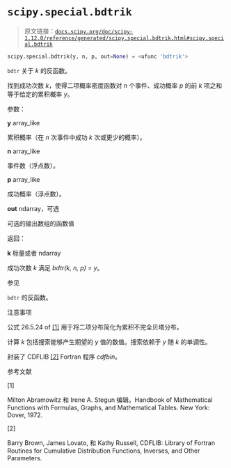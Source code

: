 # `scipy.special.bdtrik`

> 原文链接：[`docs.scipy.org/doc/scipy-1.12.0/reference/generated/scipy.special.bdtrik.html#scipy.special.bdtrik`](https://docs.scipy.org/doc/scipy-1.12.0/reference/generated/scipy.special.bdtrik.html#scipy.special.bdtrik)

```py
scipy.special.bdtrik(y, n, p, out=None) = <ufunc 'bdtrik'>
```

`bdtr` 关于 *k* 的反函数。

找到成功次数 *k*，使得二项概率密度函数对 *n* 个事件、成功概率 *p* 的前 *k* 项之和等于给定的累积概率 *y*。

参数：

**y** array_like

累积概率（在 *n* 次事件中成功 *k* 次或更少的概率）。

**n** array_like

事件数（浮点数）。

**p** array_like

成功概率（浮点数）。

**out** ndarray，可选

可选的输出数组的函数值

返回：

**k** 标量或者 ndarray

成功次数 *k* 满足 *bdtr(k, n, p) = y*。

参见

`bdtr` 的反函数。

注意事项

公式 26.5.24 of [[1]](#r14142f97f141-1) 用于将二项分布简化为累积不完全贝塔分布。

计算 *k* 包括搜索能够产生期望的 *y* 值的数值。搜索依赖于 *y* 随 *k* 的单调性。

封装了 CDFLIB [[2]](#r14142f97f141-2) Fortran 程序 *cdfbin*。

参考文献

[1]

Milton Abramowitz 和 Irene A. Stegun 编辑。Handbook of Mathematical Functions with Formulas, Graphs, and Mathematical Tables. New York: Dover, 1972.

[2]

Barry Brown, James Lovato, 和 Kathy Russell, CDFLIB: Library of Fortran Routines for Cumulative Distribution Functions, Inverses, and Other Parameters.

